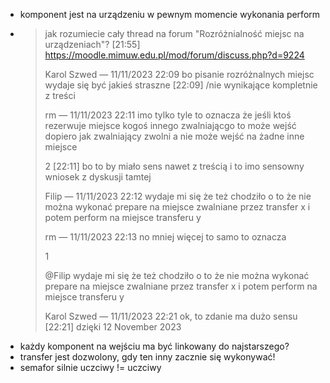 - komponent jest na urządzeniu w pewnym momencie wykonania perform
- > jak rozumiecie cały thread na forum "Rozróżnialność miejsc na urządzeniach"?
  >   [21:55]
  >   https://moodle.mimuw.edu.pl/mod/forum/discuss.php?d=9224
  > 
  > Karol Szwed — 11/11/2023 22:09
  > bo pisanie rozróżnalnych miejsc wydaje się być jakieś straszne
  > [22:09]
  > /nie wynikające kompletnie z treści
  > 
  > rm — 11/11/2023 22:11
  > imo tylko tyle to oznacza że jeśli ktoś rezerwuje miejsce kogoś innego zwalniającgo to może wejść dopiero jak zwalniający zwolni a nie może wejść na żadne inne miejsce
  > 
  > 2
  > [22:11]
  > bo to by miało sens nawet z treścią i to imo sensowny wniosek z dyskusji tamtej
  > 
  > Filip — 11/11/2023 22:12
  > wydaje mi się że też chodziło o to że nie można wykonać prepare na miejsce zwalniane przez transfer x i potem perform na miejsce transferu y
  > 
  > rm — 11/11/2023 22:13
  > no mniej więcej to samo to oznacza
  > 
  > 1
  > 
  > @Filip
  > wydaje mi się że też chodziło o to że nie można wykonać prepare na miejsce zwalniane przez transfer x i potem perform na miejsce transferu y
  > 
  > Karol Szwed — 11/11/2023 22:21
  > ok,  to zdanie ma dużo sensu
  > [22:21]
  > dzięki
  > 12 November 2023
- każdy komponent na wejściu ma być linkowany do najstarszego?
- transfer jest dozwolony, gdy ten inny zacznie się wykonywać!
- semafor silnie uczciwy != uczciwy